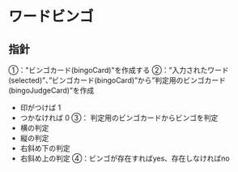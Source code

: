 # ワードビンゴ

## 指針
①："ビンゴカード(bingoCard)"を作成する
②：”入力されたワード(selected)”、”ビンゴカード(bingoCard)”から”判定用のビンゴカード(bingoJudgeCard)”を作成
- 印がつけば 1
- つかなければ 0
③： 判定用のビンゴカードからビンゴを判定
- 横の判定
- 縦の判定
- 右斜め下の判定
- 右斜め上の判定
④：ビンゴが存在すればyes、存在しなければno
